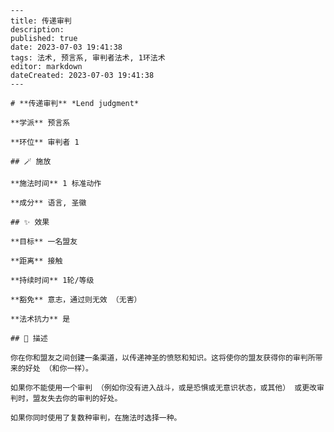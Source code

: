 
    ---
    title: 传递审判
    description: 
    published: true
    date: 2023-07-03 19:41:38
    tags: 法术, 预言系, 审判者法术, 1环法术
    editor: markdown
    dateCreated: 2023-07-03 19:41:38
    ---

    # **传递审判** *Lend judgment*

    **学派** 预言系 

    **环位** 审判者 1

    ## 🪄 施放

    **施法时间** 1 标准动作

    **成分** 语言, 圣徽

    ## ✨ 效果 

    **目标** 一名盟友 

    **距离** 接触  

    **持续时间** 1轮/等级 

    **豁免** 意志，通过则无效 （无害）

    **法术抗力** 是

    ## 📖 描述

    你在你和盟友之间创建一条渠道，以传递神圣的愤怒和知识。这将使你的盟友获得你的审判所带来的好处 （和你一样）。

    如果你不能使用一个审判 （例如你没有进入战斗，或是恐惧或无意识状态，或其他） 或更改审判时，盟友失去你的审判的好处。

    如果你同时使用了复数种审判，在施法时选择一种。
    